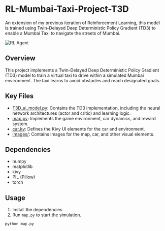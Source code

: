 # RL-Mumbai-Taxi-Project-T3D

An extension of my previous iteration of Reinforcement Learning, this model is trained using Twin-Delayed Deep Deterministic Policy Gradient (TD3) to enable a Mumbai Taxi to navigate the streets of Mumbai.

![RL Agent](images/running_image.png)

## Overview

This project implements a Twin-Delayed Deep Deterministic Policy Gradient (TD3) model to train a virtual taxi to drive within a simulated Mumbai environment. The taxi learns to avoid obstacles and reach designated goals.

## Key Files

-   [T3D_ai_model.py](T3D_ai_model.py): Contains the TD3 implementation, including the neural network architectures (actor and critic) and learning logic.
-   [map.py](map.py): Implements the game environment, car dynamics, and reward system.
-   [car.kv](car.kv): Defines the Kivy UI elements for the car and environment.
-   [images/](images/): Contains images for the map, car, and other visual elements.

## Dependencies

-   numpy
-   matplotlib
-   kivy
-   PIL (Pillow)
-   torch

## Usage

1.  Install the dependencies.
2.  Run `map.py` to start the simulation.

```sh
python map.py
```
